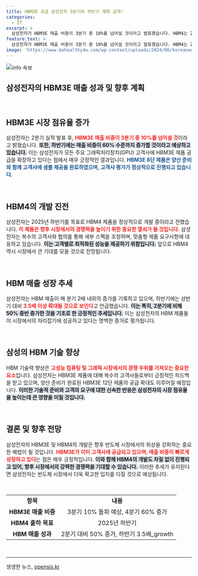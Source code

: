 ```yaml
---
title: HBM3E 공급 삼성전자 3분기와 하반기 계획 공개!
categories:
  - IT
excerpt: >
  삼성전자가 HBM3E 매출 비중이 3분기 중 10%를 넘어설 것이라고 발표했습니다. HBM4는 2025년 하반기 출시 목표로 개발 중이며, 고객 맞춤형 HBM 제품도 준비하고 있어 미래 성장이 기대됩니다!
feature_text: >
  삼성전자가 HBM3E 매출 비중이 3분기 중 10%를 넘어설 것이라고 발표했습니다. HBM4는 2025년 하반기 출시 목표로 개발 중이며, 고객 맞춤형 HBM 제품도 준비하고 있어 미래 성장이 기대됩니다!
image: 'https://www.behealthy4u.com/wp-content/uploads/2024/06/koreanews.jpg'
---
```


<p><img src="https://www.behealthy4u.com/wp-content/uploads/2024/06/koreanews.jpg" alt="info 속보" /></p>

<h2 data-ke-size="size26">삼성전자의 HBM3E 매출 성과 및 향후 계획</h2>

<p data-ke-size="size16">&nbsp;</p> 

<h2 data-ke-size="size26">HBM3E 시장 점유율 증가</h2>

<p data-ke-size="size16">삼성전자는 2분기 실적 발표 후, <b><span style="color: #ee2323;">HBM3E 매출 비중이 3분기 중 10%를 넘어설 것</span></b>이라고 밝혔습니다. <b><span style="background-color: #21538527;">또한, 하반기에는 매출 비중이 60% 수준까지 증가할 것이라고 예상하고 있습니다.</span></b> 이는 삼성전자가 모든 주요 그래픽처리장치(GPU) 고객사에 HBM3E 제품 공급을 확장하고 있다는 점에서 매우 긍정적인 결과입니다. <b><span style="color: #1a5490;">HBM3E 8단 제품은 양산 준비와 함께 고객사에 샘플 제공을 완료하였으며, 고객사 평가가 정상적으로 진행되고 있습니다.</span></b></p>

<p data-ke-size="size16">&nbsp;</p>

<h2 data-ke-size="size26">HBM4의 개발 진전</h2>

<p data-ke-size="size16">삼성전자는 2025년 하반기를 목표로 HBM4 제품을 정상적으로 개발 중이라고 전했습니다. <b><span style="color: #ee2323;">이 제품은 향후 시장에서의 경쟁력을 높이기 위한 중요한 열쇠가 될 것입니다.</span></b> 삼성전자는 복수의 고객사와 협의를 통해 세부 스펙을 조정하며, 맞춤형 제품 요구사항에 대응하고 있습니다. <b><span style="background-color: #21538527;">이는 고객별로 최적화된 성능을 제공하기 위함입니다.</span></b> 앞으로 HBM4 역시 시장에서 큰 기대를 모을 것으로 전망됩니다.</p>

<p data-ke-size="size16">&nbsp;</p>

<h2 data-ke-size="size26">HBM 매출 성장 추세</h2>

<p data-ke-size="size16">삼성전자는 HBM 매출이 매 분기 2배 내외의 증가를 기록하고 있으며, 하반기에는 상반기 대비 <b><span style="color: #ee2323;">3.5배 이상 확대될 것으로 보인다</span></b>고 언급했습니다. <b><span style="background-color: #21538527;">이는 특히, 2분기에 비해 50% 중반 증가한 것을 기초로 한 긍정적인 추세입니다.</span></b> 이는 삼성전자의 HBM 제품들이 시장에서의 자리잡기에 성공하고 있다는 명백한 증거로 평가됩니다.</p>

<p data-ke-size="size16">&nbsp;</p>

<h2 data-ke-size="size26">삼성의 HBM 기술 향상</h2>

<p data-ke-size="size16">HBM 기술력 향상은 <b><span style="color: #ee2323;">고성능 컴퓨팅 및 그래픽 시장에서의 경쟁 우위를 가져오는 중요한 요소</span></b>입니다. 삼성전자는 HBM3E 제품에 대해 복수의 고객사들로부터 긍정적인 피드백을 받고 있으며, 양산 준비가 완료된 HBM3E 12단 제품의 공급 확대도 이루어질 예정입니다. <b><span style="background-color: #21538527;">이러한 기술적 준비와 고객의 요구에 대한 신속한 반응은 삼성전자의 시장 점유율을 높이는데 큰 영향을 미칠 것입니다.</span></b></p>

<p data-ke-size="size16">&nbsp;</p>

<h2 data-ke-size="size26">결론 및 향후 전망</h2>

<p data-ke-size="size16">삼성전자의 HBM3E 및 HBM4의 개발은 향후 반도체 시장에서의 위상을 강화하는 중요한 해법이 될 것입니다. <b><span style="color: #ee2323;">HBM3E가 이미 고객사에 공급되고 있으며, 매출 비중이 빠르게 성장하고 있다</span></b>는 점은 매우 긍정적입니다. <b><span style="background-color: #21538527;">이와 함께 HBM4의 개발도 차질 없이 진행되고 있어, 향후 시장에서의 강력한 경쟁력을 기대할 수 있습니다.</span></b> 이러한 추세가 유지된다면 삼성전자는 반도체 시장에서 더욱 확고한 입지를 다질 것으로 예상됩니다.</p>

<p data-ke-size="size16">&nbsp;</p> 

<table style="width: 100%; text-align: center;">
    <tr>
        <td style="text-align: center; height: 17px;"><b>항목</b></td>
        <td style="text-align: center; height: 17px;"><b>내용</b></td>
    </tr>
    <tr>
        <td style="text-align: center; height: 17px;"><b>HBM3E 매출 비중</b></td>
        <td style="text-align: center; height: 17px;">3분기 10% 돌파 예상, 4분기 60% 증가</td>
    </tr>
    <tr>
        <td style="text-align: center; height: 17px;"><b>HBM4 출하 목표</b></td>
        <td style="text-align: center; height: 17px;">2025년 하반기</td>
    </tr>
    <tr>
        <td style="text-align: center; height: 17px;"><b>HBM 매출 성과</b></td>
        <td style="text-align: center; height: 17px;">2분기 대비 50% 증가, 하반기 3.5배_growth</td>
    </tr>
</table>

<p data-ke-size="size16">&nbsp;</p> 

<hr />
생생한 뉴스, <a href="https://opensis.kr" rel="dofollow">opensis.kr</a>


